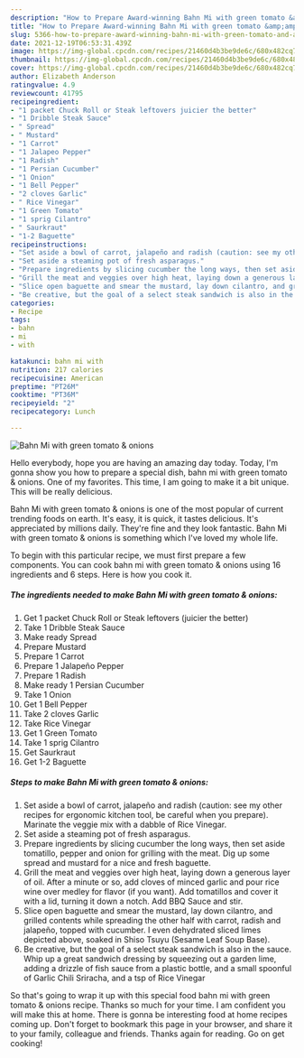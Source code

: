 ```yaml
---
description: "How to Prepare Award-winning Bahn Mi with green tomato &amp;amp; onions"
title: "How to Prepare Award-winning Bahn Mi with green tomato &amp;amp; onions"
slug: 5366-how-to-prepare-award-winning-bahn-mi-with-green-tomato-and-amp-onions
date: 2021-12-19T06:53:31.439Z
image: https://img-global.cpcdn.com/recipes/21460d4b3be9de6c/680x482cq70/bahn-mi-with-green-tomato-onions-recipe-main-photo.jpg
thumbnail: https://img-global.cpcdn.com/recipes/21460d4b3be9de6c/680x482cq70/bahn-mi-with-green-tomato-onions-recipe-main-photo.jpg
cover: https://img-global.cpcdn.com/recipes/21460d4b3be9de6c/680x482cq70/bahn-mi-with-green-tomato-onions-recipe-main-photo.jpg
author: Elizabeth Anderson
ratingvalue: 4.9
reviewcount: 41795
recipeingredient:
- "1 packet Chuck Roll or Steak leftovers juicier the better"
- "1 Dribble Steak Sauce"
- " Spread"
- " Mustard"
- "1 Carrot"
- "1 Jalapeo Pepper"
- "1 Radish"
- "1 Persian Cucumber"
- "1 Onion"
- "1 Bell Pepper"
- "2 cloves Garlic"
- " Rice Vinegar"
- "1 Green Tomato"
- "1 sprig Cilantro"
- " Saurkraut"
- "1-2 Baguette"
recipeinstructions:
- "Set aside a bowl of carrot, jalapeño and radish (caution: see my other recipes for ergonomic kitchen tool, be careful when you prepare). Marinate the veggie mix with a dabble of Rice Vinegar."
- "Set aside a steaming pot of fresh asparagus."
- "Prepare ingredients by slicing cucumber the long ways, then set aside tomatillo, pepper and onion for grilling with the meat. Dig up some spread and mustard for a nice and fresh baguette."
- "Grill the meat and veggies over high heat, laying down a generous layer of oil. After a minute or so, add cloves of minced garlic and pour rice wine over medley for flavor (if you want). Add tomatillos and cover it with a lid, turning it down a notch. Add BBQ Sauce and stir."
- "Slice open baguette and smear the mustard, lay down cilantro, and grilled contents while spreading the other half with carrot, radish and jalapeño, topped with cucumber. I even dehydrated sliced limes depicted above, soaked in Shiso Tsuyu (Sesame Leaf Soup Base)."
- "Be creative, but the goal of a select steak sandwich is also in the sauce. Whip up a great sandwich dressing by squeezing out a garden lime, adding a drizzle of fish sauce from a plastic bottle, and a small spoonful of Garlic Chili Sriracha, and a tsp of Rice Vinegar"
categories:
- Recipe
tags:
- bahn
- mi
- with

katakunci: bahn mi with 
nutrition: 217 calories
recipecuisine: American
preptime: "PT26M"
cooktime: "PT36M"
recipeyield: "2"
recipecategory: Lunch

---
```



![Bahn Mi with green tomato &amp; onions](https://img-global.cpcdn.com/recipes/21460d4b3be9de6c/680x482cq70/bahn-mi-with-green-tomato-onions-recipe-main-photo.jpg)

Hello everybody, hope you are having an amazing day today. Today, I'm gonna show you how to prepare a special dish, bahn mi with green tomato &amp; onions. One of my favorites. This time, I am going to make it a bit unique. This will be really delicious.

Bahn Mi with green tomato &amp; onions is one of the most popular of current trending foods on earth. It's easy, it is quick, it tastes delicious. It's appreciated by millions daily. They're fine and they look fantastic. Bahn Mi with green tomato &amp; onions is something which I've loved my whole life.




To begin with this particular recipe, we must first prepare a few components. You can cook bahn mi with green tomato &amp; onions using 16 ingredients and 6 steps. Here is how you cook it.

<!--inarticleads1-->

##### The ingredients needed to make Bahn Mi with green tomato &amp; onions:

1. Get 1 packet Chuck Roll or Steak leftovers (juicier the better)
1. Take 1 Dribble Steak Sauce
1. Make ready  Spread
1. Prepare  Mustard
1. Prepare 1 Carrot
1. Prepare 1 Jalapeño Pepper
1. Prepare 1 Radish
1. Make ready 1 Persian Cucumber
1. Take 1 Onion
1. Get 1 Bell Pepper
1. Take 2 cloves Garlic
1. Take  Rice Vinegar
1. Get 1 Green Tomato
1. Take 1 sprig Cilantro
1. Get  Saurkraut
1. Get 1-2 Baguette




<!--inarticleads2-->

##### Steps to make Bahn Mi with green tomato &amp; onions:

1. Set aside a bowl of carrot, jalapeño and radish (caution: see my other recipes for ergonomic kitchen tool, be careful when you prepare). Marinate the veggie mix with a dabble of Rice Vinegar.
1. Set aside a steaming pot of fresh asparagus.
1. Prepare ingredients by slicing cucumber the long ways, then set aside tomatillo, pepper and onion for grilling with the meat. Dig up some spread and mustard for a nice and fresh baguette.
1. Grill the meat and veggies over high heat, laying down a generous layer of oil. After a minute or so, add cloves of minced garlic and pour rice wine over medley for flavor (if you want). Add tomatillos and cover it with a lid, turning it down a notch. Add BBQ Sauce and stir.
1. Slice open baguette and smear the mustard, lay down cilantro, and grilled contents while spreading the other half with carrot, radish and jalapeño, topped with cucumber. I even dehydrated sliced limes depicted above, soaked in Shiso Tsuyu (Sesame Leaf Soup Base).
1. Be creative, but the goal of a select steak sandwich is also in the sauce. Whip up a great sandwich dressing by squeezing out a garden lime, adding a drizzle of fish sauce from a plastic bottle, and a small spoonful of Garlic Chili Sriracha, and a tsp of Rice Vinegar




So that's going to wrap it up with this special food bahn mi with green tomato &amp; onions recipe. Thanks so much for your time. I am confident you will make this at home. There is gonna be interesting food at home recipes coming up. Don't forget to bookmark this page in your browser, and share it to your family, colleague and friends. Thanks again for reading. Go on get cooking!
